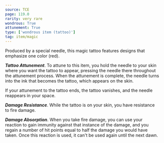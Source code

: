 ```yaml
---
source: TCE
page: 119.0
rarity: very rare
wondrous: True
attunement: True
type: ['wondrous item (tattoo)']
tag: item/magic
---
```


Produced by a special needle, this magic tattoo features designs that emphasize one color (red).

**_Tattoo Attunement_**. To attune to this item, you hold the needle to your skin where you want the tattoo to appear, pressing the needle there throughout the attunement process. When the attunement is complete, the needle turns into the ink that becomes the tattoo, which appears on the skin.

If your attunement to the tattoo ends, the tattoo vanishes, and the needle reappears in your space.

**_Damage Resistance_**. While the tattoo is on your skin, you have resistance to fire damage.

**_Damage Absorption_**. When you take fire damage, you can use your reaction to gain immunity against that instance of the damage, and you regain a number of hit points equal to half the damage you would have taken. Once this reaction is used, it can't be used again until the next dawn.


